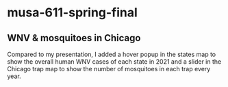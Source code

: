 # musa-611-spring-final

## WNV & mosquitoes in Chicago

Compared to my presentation, I added a hover popup in the states map to show the overall human WNV cases of each state in 2021 
and a slider in the Chicago trap map to show the number of mosquitoes in each trap every year.

